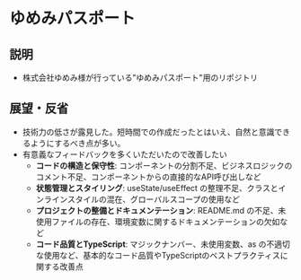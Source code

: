 # ゆめみパスポート
## 説明
- 株式会社ゆめみ様が行っている"ゆめみパスポート"用のリポジトリ

## 展望・反省
- 技術力の低さが露見した。短時間での作成だったとはいえ、自然と意識できるようにするべき点が多い。
- 有意義なフィードバックを多くいただいたので改善したい
  - **コードの構造と保守性**: コンポーネントの分割不足、ビジネスロジックのコメント不足、コンポーネントからの直接的なAPI呼び出しなど
  - **状態管理とスタイリング**: useState/useEffect の整理不足、クラスとインラインスタイルの混在、グローバルスコープの使用など
  - **プロジェクトの整備とドキュメンテーション**: README.md の不足、未使用ファイルの存在、環境変数に関するドキュメンテーションの欠如など
  - **コード品質とTypeScript**: マジックナンバー、未使用変数、as の不適切な使用など、基本的なコード品質やTypeScriptのベストプラクティスに関する改善点
